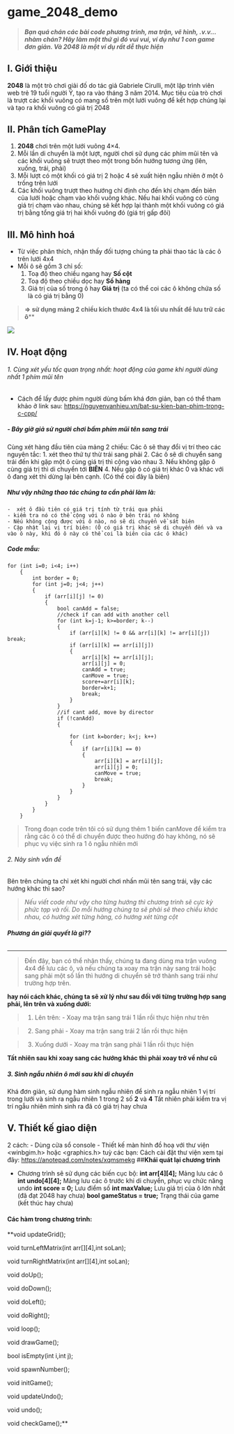 # game_2048_demo
>  #### *Bạn quá chán các bài code  phương trình, ma trận, vẽ hình, .v.v... nhàm chán? Hãy làm một thứ gì đó vui vui, ví dụ như 1 con game đơn giản. Và 2048 là một ví dụ rất dễ thực hiện*

## I. Giới thiệu
**2048** là một trò chơi giải đố do tác giả Gabriele Cirulli, một lập trình viên web trẻ 19 tuổi người Ý, tạo ra vào tháng 3 năm 2014. Mục tiêu của trò chơi là trượt các khối vuông có mang số trên một lưới vuông để kết hợp chúng lại và tạo ra khối vuông có giá trị 2048
## II. Phân tích GamePlay
1. **2048** chơi trên một lưới vuông 4×4.
2. Mỗi lần di chuyển là một lượt, người chơi sử dụng các phím mũi tên và các khối vuông sẽ trượt theo một trong bốn hướng tương ứng (lên, xuống, trái, phải)
3. Mỗi lượt có một khối có giá trị 2 hoặc 4 sẽ xuất hiện ngẫu nhiên ở một ô trống trên lưới
4. Các khối vuông trượt theo hướng chỉ định cho đến khi chạm đến biên của lưới hoặc chạm vào khối vuông khác. Nếu hai khối vuông có cùng giá trị chạm vào nhau, chúng sẽ kết hợp lại thành một khối vuông có giá trị bằng tổng giá trị hai khối vuông đó (giá trị gấp đôi)
## III. Mô hình hoá
- Từ việc phân thích, nhận thấy đối tượng chúng ta phải thao tác là các ô trên lưới 4x4
- Mỗi ô sẽ gồm 3 chỉ số:
	1. Toạ độ theo chiều ngang hay **Số cột**
	1. Toạ độ theo chiều dọc hay **Số hàng**
	1. Giá trị của số trong ô hay **Giá trị** (ta có thể coi các ô không chứa số là có giá trị bằng 0)
> ****=> sử dụng mảng 2 chiều kích thước 4x4** là tối ưu nhất để lưu trữ các ô****

![](https://upload.wikimedia.org/wikipedia/commons/thumb/6/64/2048_Screenshot.png/220px-2048_Screenshot.png)

## IV. Hoạt động
###### 1. Cùng xét yếu tốc quan trọng nhất: hoạt động của game khi người dùng nhất 1 phím mũi tên
- Cách để lấy được phím người dùng bấm khá đơn giản, bạn có thể tham khảo ở link sau: https://nguyenvanhieu.vn/bat-su-kien-ban-phim-trong-c-cpp/
#####  - Bây giờ giả sử người chơi bấm phím mũi tên sang trái
Cùng xét hàng đầu tiên của mảng 2 chiều:
Các ô sẽ thay đổi vị trí theo các nguyên tắc:
	1. xét theo thứ tự thừ trái sang phải
	2. Các ô sẽ di chuyển sang trái đến khi gặp một ô cùng giá trị thì cộng vào nhau
	3. Nếu không gặp ô cùng giá trị thì di chuyển tới **BIÊN**
	4. Nếu gặp ô có giá trị khác 0 và khác với ô đang xét thì dừng lại bên cạnh. (Có thể coi đây là biên)
##### **Như vậy những thao tác chúng ta cần phải làm là:**
	-  xét ô đầu tiên có giá trị tính từ trái qua phải
	- kiểm tra nó có thể cộng với ô nào ở bên trái nó không
	- Nếu không cộng được với ô nào, nó sẽ di chuyển về sát biên
	- Cập nhật lại vị trí biên: (Ô có giá trị khác sẽ di chuyển đến và va vào ô này, khi đó ô này có thể coi là biên của các ô khác)
##### **Code mẫu:**


    for (int i=0; i<4; i++)
        {
            int border = 0;
            for (int j=0; j<4; j++)
            {
                if (arr[i][j] != 0)
                {
                    bool canAdd = false;
                    //check if can add with another cell
                    for (int k=j-1; k>=border; k--)
                    {
                        if (arr[i][k] != 0 && arr[i][k] != arr[i][j])    break;
                        if (arr[i][k] == arr[i][j])
                        {
                            arr[i][k] += arr[i][j];
                            arr[i][j] = 0;
                            canAdd = true;
                            canMove = true;
                            score+=arr[i][k];
                            border=k+1;
                            break;
                        }
                    }
                    //if cant add, move by director
                    if (!canAdd)
                    {
    
                        for (int k=border; k<j; k++)
                        {
                            if (arr[i][k] == 0)
                            {
                                arr[i][k] = arr[i][j];
                                arr[i][j] = 0;
                                canMove = true;
                                break;
                            }
                        }
                    }
                }
            }
        }
> Trong đoạn code trên tôi có sử dụng thêm 1 biến canMove để kiểm tra rằng các ô có thể di chuyển được theo hướng đó hay không, nó sẽ phục vụ việc sinh ra 1 ô ngẫu nhiên mới

###### 2. Nảy sinh vấn đề
Bên trên chúng ta chỉ xét khi người chơi nhấn mũi tên sang trái, vậy các hướng khác thì sao?
> *Nếu viết code như vậy cho từng hướng thì chương trình sẽ cực kỳ phức tạp và rối. Do mỗi hướng chúng ta sẽ phải sẽ theo chiều khác nhau, có hướng xét từng hàng, có hướng xét từng cột*
###### **Phương án giải quyết là gì??**


------------

> Đến đây, bạn có thể nhận thấy, chúng ta đang dùng ma trận vuông 4x4 để lưu các ô, và nếu chúng ta xoay ma trận này sang trái hoặc sang phải một số lần thì hướng di chuyển sẽ trở thành sang trái như trường hợp trên.

**hay nói cách khác, chúng ta sẽ xử lý như sau đối với từng trường hợp sang phải, lên trên và xuống dưới:**
> 1. Lên trên:
	- Xoay ma trận sang trái 1 lần rồi thực hiện như trên

> 2. Sang phải
	- Xoay ma trận sang trái 2 lần rồi thực hiện

> 3. Xuống dưới 
	- Xoay ma trận sang phải 1 lần rồi thực hiện

**Tất nhiên sau khi xoay sang các hướng khác thì phải xoay trở về như cũ**
##### 3. Sinh ngẫu nhiên ô mới sau khi di chuyển
Khá đơn giản, sử dụng hàm sinh ngẫu nhiên để sinh ra ngẫu nhiên 1 vị trí trong lưới và sinh ra ngẫu nhiên 1 trong 2 số **2** và **4**
Tất nhiên phải kiểm tra vị trí ngẫu nhiên mình sinh ra đã có giá trị hay chưa
## **V. Thiết kế giao diện**
2 cách:
	- Dùng cửa sổ console
	- Thiết kế màn hình đồ hoạ với thư viện <winbgim.h> hoặc <graphics.h> tuỳ các bạn:
	Cách cài đặt thư viện xem tại đây: https://anotepad.com/notes/xqmsmekg
##**Khái quát lại chương trình**
- Chương trình sẽ sử dụng các biến cục bộ:
**int arr[4][4];**			Mảng lưu các ô
**int undo[4][4];**			Mảng lưu các ô trước khi di chuyển, phục vụ chức năng undo
**int score = 0;**			 Lưu điểm số
**int maxValue;**		Lưu giá trị của ô lớn nhất (đã đạt 2048 hay chưa)
**bool gameStatus = true;**			Trạng thái của game (kết thúc hay chưa)
#### Các hàm trong chương trình:
**void updateGrid();

void turnLeftMatrix(int arr[][4],int soLan);

void turnRightMatrix(int arr[][4],int soLan);

void doUp();

void doDown();

void doLeft();

void doRight();

void loop();

void drawGame();

bool isEmpty(int i,int j);

void spawnNumber();

void initGame();

void updateUndo();

void undo();

void checkGame();**

